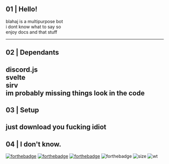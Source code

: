## 01 | Hello!
blahaj is a multipurpose bot\
i dont know what to say so\
enjoy docs and that stuff

---
## 02 | Dependants
 discord.js\
 svelte\
 sirv\
 im probably missing things look in the code
---
## 03 | Setup
 just download you fucking idiot
---
## 04 | I don't know.
[![forthebadge](https://forthebadge.com/images/badges/does-not-contain-msg.svg)](https://forthebadge.com) [![forthebadge](https://forthebadge.com/images/badges/for-sharks.svg)](https://forthebadge.com) [![forthebadge](https://forthebadge.com/images/badges/made-with-javascript.svg)](https://forthebadge.com) ![forthebadge](https://forthebadge.com/images/badges/open-source.svg) ![size](https://img.shields.io/github/languages/code-size/mintxshi/blahaj?color=9cf&style=for-the-badge) ![wt](https://img.shields.io/github/commit-activity/m/mintxshi/blahaj?color=9cf&label=worktime&style=for-the-badge)